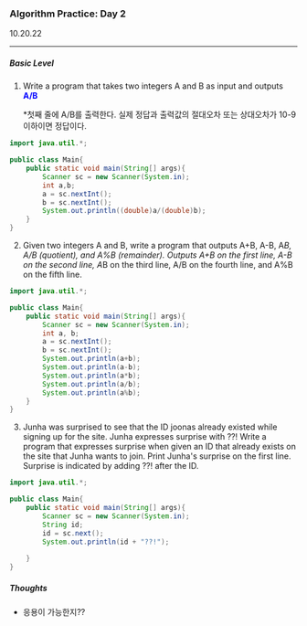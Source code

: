 <h3>Algorithm Practice: Day 2</h3> 

10.20.22

-------

<h5>Basic Level</h5>

1. Write a program that takes two integers A and B as input and outputs <b style="color:blue;">A/B</b>

   *첫째 줄에 A/B를 출력한다. 실제 정답과 출력값의 절대오차 또는 상대오차가 10-9 이하이면 정답이다.

```java
import java.util.*;

public class Main{
    public static void main(String[] args){
        Scanner sc = new Scanner(System.in);
        int a,b;
        a = sc.nextInt();
        b = sc.nextInt();
        System.out.println((double)a/(double)b);
    }
}

```



2. Given two integers A and B, write a program that outputs A+B, A-B, A*B, A/B (quotient), and A%B (remainder). Outputs A+B on the first line, A-B on the second line, A*B on the third line, A/B on the fourth line, and A%B on the fifth line.

```java
import java.util.*;

public class Main{
    public static void main(String[] args){
        Scanner sc = new Scanner(System.in);
        int a, b;
        a = sc.nextInt();
        b = sc.nextInt();
        System.out.println(a+b);
        System.out.println(a-b);
        System.out.println(a*b);
        System.out.println(a/b);
        System.out.println(a%b);
    }
}
```





3. Junha was surprised to see that the ID joonas already existed while signing up for the site. Junha expresses surprise with ??! Write a program that expresses surprise when given an ID that already exists on the site that Junha wants to join. Print Junha's surprise on the first line. Surprise is indicated by adding ??! after the ID.

```java
import java.util.*;

public class Main{
    public static void main(String[] args){
        Scanner sc = new Scanner(System.in);
        String id;
        id = sc.next();
        System.out.println(id + "??!");
        
    }
}

```



<h5>Thoughts</h5>

- 응용이 가능한지??

